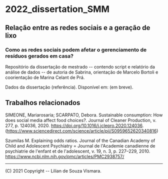 # 2022_dissertation_SMM
## Relação entre as redes sociais e a geração de lixo
### Como as redes sociais podem afetar o gerenciamento de resíduos gerados em casa?

Repositório da dissertação de mestrado -- contendo script e relatório da análise de dados -- de autoria de Sabrina, orientação de Marcelo Bortoli e coorientação de Marina Celant de Prá. 

Dados da dissertação (referência). Disponível em: (em breve). 

## Trabalhos relacionados
SIMEONE, Mariarosaria; SCARPATO, Debora. Sustainable consumption: How does social media affect food choices?. Journal of Cleaner Production, v. 277, p. 124036, 2020. https://doi.org/10.1016/j.jclepro.2020.124036. 
(https://www.sciencedirect.com/science/article/pii/S0959652620340816)

Szumilas M. Explaining odds ratios. Journal of the Canadian Academy of Child and Adolescent Psychiatry = Journal de l'Academie canadienne de psychiatrie de l'enfant et de l'adolescent, v. 19, n. 3, p. 227–229, 2010. https://www.ncbi.nlm.nih.gov/pmc/articles/PMC2938757/

---

(C) 2021 Copyright -- Lilian de Souza Vismara. 

